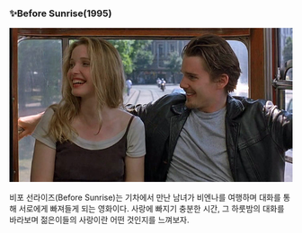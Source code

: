 ### ✨Before Sunrise(1995)
![sunrise](/assets/images/sunrise.png)


비포 선라이즈(Before Sunrise)는 기차에서 만난 남녀가 비엔나를 여행하며 대화를 통해 서로에게 빠져들게 되는 영화이다.
사랑에 빠지기 충분한 시간, 그 하룻밤의 대화를 바라보며 젊은이들의 사랑이란 어떤 것인지를 느껴보자.
